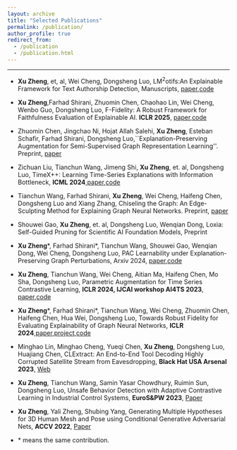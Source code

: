 ```yaml
---
layout: archive
title: "Selected Publications"
permalink: /publication/
author_profile: true
redirect_from:
  - /publication
  - /publication.html
---
```


-------
- **Xu Zheng**, et, al, Wei Cheng, Dongsheng Luo, LM$^2$otifs:An Explainable Framework for Text Authorship Detection, Manuscripts, [paper](https://placeholder),[code](https://placeholder)  

- **Xu Zheng**,Farhad Shirani, Zhuomin Chen, Chaohao Lin, Wei Cheng, Wenbo Guo, Dongsheng Luo, F-Fidelity: A Robust Framework for Faithfulness Evaluation of Explainable AI. **ICLR 2025**, [paper](https://arxiv.org/abs/2410.02970),[code](https://github.com/AslanDing/Finetune-Fidelity)  

- Zhuomin Chen, Jingchao Ni, Hojat Allah Salehi, **Xu Zheng**, Esteban Schafir, Farhad Shirani, Dongsheng Luo,``Explanation-Preserving Augmentation for Semi-Supervised Graph Representation Learning''. Preprint, [paper](https://arxiv.org/abs/2410.12657)

- Zichuan Liu, Tianchun Wang, Jimeng Shi, **Xu Zheng**, et. al, Dongsheng Luo, TimeX++: Learning Time-Series Explanations with Information Bottleneck, **ICML 2024**,[paper](https://arxiv.org/html/2405.09308v1),[code](https://github.com/zichuan-liu/TimeXplusplus) 

- Tianchun Wang, Farhad Shirani, **Xu Zheng**, Wei Cheng, Haifeng Chen, Dongsheng Luo and Xiang Zhang, Chiseling the Graph: An Edge-Sculpting Method for Explaining Graph Neural Networks. Preprint, [paper](https://assets-eu.researchsquare.com/files/rs-5414037/v1_covered_6a0cd4e5-64f7-4fda-81e4-2cc81fe977da.pdf?c=1732871401)

- Shouwei Gao, **Xu Zheng**, et. al, Dongsheng Luo, Wenqian Dong, Loxia: Self-Guided Pruning for Scientific AI Foundation Models, Preprint 

- **Xu Zheng**\*, Farhad Shirani\*, Tianchun Wang, Shouwei Gao, Wenqian Dong, Wei Cheng, Dongsheng Luo, PAC Learnability under Explanation-Preserving Graph Perturbations, Arxiv 2024, [paper](https://arxiv.org/abs/2402.05039),[code](https://github.com/AslanDing/forICML24)

- **Xu Zheng**, Tianchun Wang, Wei Cheng, Aitian Ma, Haifeng Chen, Mo Sha, Dongsheng Luo, Parametric Augmentation for Time Series Contrastive Learning, **ICLR 2024, IJCAI workshop AI4TS 2023**, [paper](https://openreview.net/pdf?id=EIPLdFy3vp),[code](https://github.com/AslanDing/AutoTCL)

- **Xu Zheng**\*, Farhad Shirani\*, Tianchun Wang, Wei Cheng, Zhuomin Chen, Haifeng Chen, Hua Wei, Dongsheng Luo, Towards Robust Fidelity for Evaluating Explainability of Graph Neural Networks, **ICLR 2024**,[paper](https://openreview.net/pdf?id=up6hr4hIQH),[project](trustai4s-lab.github.io/fidelity.html),[code](https://github.com/AslanDing/Fidelity)

- Minghao Lin, Minghao Cheng, Yueqi Chen, **Xu Zheng**, Dongsheng Luo, Huajiang Chen, CLExtract: An End-to-End Tool Decoding Highly Corrupted Satellite Stream from Eavesdropping, **Black Hat USA Arsenal 2023**, [Web](https://www.blackhat.com/us-23/arsenal/schedule/#clextract-an-end-to-end-tool-decoding-highly-corrupted-satellite-stream-from-eavesdropping-31622)

- **Xu Zheng**, Tianchun Wang, Samin Yasar Chowdhury, Ruimin Sun, Dongsheng Luo, Unsafe Behavior Detection with Adaptive Contrastive Learning in Industrial Control Systems, **EuroS&PW 2023**, [Paper](https://ieeexplore.ieee.org/document/10190657)

- **Xu Zheng**, Yali Zheng, Shubing Yang, Generating Multiple Hypotheses for 3D Human Mesh and Pose using Conditional Generative Adversarial Nets, **ACCV 2022**, [Paper](https://openaccess.thecvf.com/content/ACCV2022/papers/Zheng_Generating_Multiple_Hypotheses_for_3D_Human_Mesh_and_Pose_using_ACCV_2022_paper.pdf)

- \* means the same contribution. 
